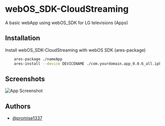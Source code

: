 
# webOS_SDK-CloudStreaming

A basic webApp using webOS_SDK for LG televisions (Apps)



## Installation

Install webOS_SDK-CloudStreaming with webOS SDK (ares-package)

```bash
    ares-package ./nameApp
    ares-install --device DEVICENAME ./com.yourdomain.app_0.0.6_all.ipk
```
    
## Screenshots

![App Screenshot](https://i.imgur.com/G7A9yqd.png)

## Authors

- [@promise1337](https://www.github.com/promise1337)

